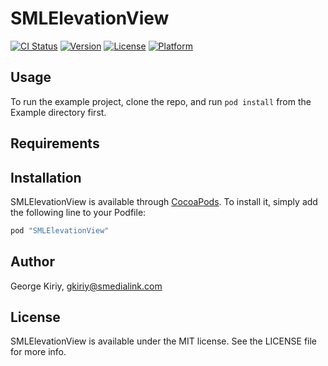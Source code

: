 # SMLElevationView

[![CI Status](http://img.shields.io/travis/mpsnp/SMLElevationView.svg?style=flat)](https://travis-ci.org/mpsnp/SMLElevationView)
[![Version](https://img.shields.io/cocoapods/v/SMLElevationView.svg?style=flat)](http://cocoapods.org/pods/SMLElevationView)
[![License](https://img.shields.io/cocoapods/l/SMLElevationView.svg?style=flat)](http://cocoapods.org/pods/SMLElevationView)
[![Platform](https://img.shields.io/cocoapods/p/SMLElevationView.svg?style=flat)](http://cocoapods.org/pods/SMLElevationView)

## Usage

To run the example project, clone the repo, and run `pod install` from the Example directory first.

## Requirements

## Installation

SMLElevationView is available through [CocoaPods](http://cocoapods.org). To install
it, simply add the following line to your Podfile:

```ruby
pod "SMLElevationView"
```

## Author

George Kiriy, gkiriy@smedialink.com

## License

SMLElevationView is available under the MIT license. See the LICENSE file for more info.
